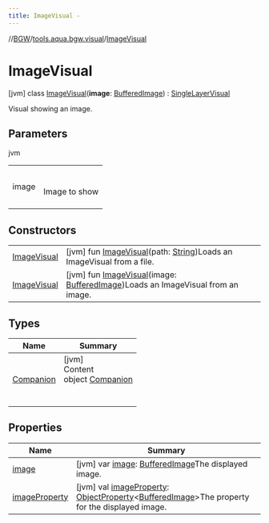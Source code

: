 ```yaml
---
title: ImageVisual -
---
```

//[BGW](../../../index.md)/[tools.aqua.bgw.visual](../index.md)/[ImageVisual](index.md)



# ImageVisual  
 [jvm] class [ImageVisual](index.md)(**image**: [BufferedImage](https://docs.oracle.com/javase/8/docs/api/java/awt/image/BufferedImage.html)) : [SingleLayerVisual](../-single-layer-visual/index.md)

Visual showing an image.

   


## Parameters  
  
jvm  
  
| | |
|---|---|
| <a name="tools.aqua.bgw.visual/ImageVisual///PointingToDeclaration/"></a>image| <a name="tools.aqua.bgw.visual/ImageVisual///PointingToDeclaration/"></a><br><br>Image to show<br><br>|
  


## Constructors  
  
| | |
|---|---|
| <a name="tools.aqua.bgw.visual/ImageVisual/ImageVisual/#kotlin.String/PointingToDeclaration/"></a>[ImageVisual](-image-visual.md)| <a name="tools.aqua.bgw.visual/ImageVisual/ImageVisual/#kotlin.String/PointingToDeclaration/"></a> [jvm] fun [ImageVisual](-image-visual.md)(path: [String](https://kotlinlang.org/api/latest/jvm/stdlib/kotlin/-string/index.html))Loads an ImageVisual from a file.   <br>|
| <a name="tools.aqua.bgw.visual/ImageVisual/ImageVisual/#java.awt.image.BufferedImage/PointingToDeclaration/"></a>[ImageVisual](-image-visual.md)| <a name="tools.aqua.bgw.visual/ImageVisual/ImageVisual/#java.awt.image.BufferedImage/PointingToDeclaration/"></a> [jvm] fun [ImageVisual](-image-visual.md)(image: [BufferedImage](https://docs.oracle.com/javase/8/docs/api/java/awt/image/BufferedImage.html))Loads an ImageVisual from an image.   <br>|


## Types  
  
|  Name |  Summary | 
|---|---|
| <a name="tools.aqua.bgw.visual/ImageVisual.Companion///PointingToDeclaration/"></a>[Companion](-companion/index.md)| <a name="tools.aqua.bgw.visual/ImageVisual.Companion///PointingToDeclaration/"></a>[jvm]  <br>Content  <br>object [Companion](-companion/index.md)  <br><br><br>|


## Properties  
  
|  Name |  Summary | 
|---|---|
| <a name="tools.aqua.bgw.visual/ImageVisual/image/#/PointingToDeclaration/"></a>[image](image.md)| <a name="tools.aqua.bgw.visual/ImageVisual/image/#/PointingToDeclaration/"></a> [jvm] var [image](image.md): [BufferedImage](https://docs.oracle.com/javase/8/docs/api/java/awt/image/BufferedImage.html)The displayed image.   <br>|
| <a name="tools.aqua.bgw.visual/ImageVisual/imageProperty/#/PointingToDeclaration/"></a>[imageProperty](image-property.md)| <a name="tools.aqua.bgw.visual/ImageVisual/imageProperty/#/PointingToDeclaration/"></a> [jvm] val [imageProperty](image-property.md): [ObjectProperty](../../tools.aqua.bgw.observable/-object-property/index.md)<[BufferedImage](https://docs.oracle.com/javase/8/docs/api/java/awt/image/BufferedImage.html)>The property for the displayed image.   <br>|

